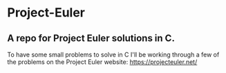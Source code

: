 # Project-Euler
## A repo for Project Euler solutions in C.

To have some small problems to solve in C I'll be working through a few of the problems on the Project Euler website: https://projecteuler.net/

